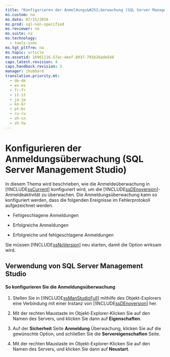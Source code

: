 ```yaml
---
title: "Konfigurieren der Anmeldungs&#252;berwachung (SQL Server Management Studio)"
ms.custom: na
ms.date: 07/15/2016
ms.prod: sql-non-specified
ms.reviewer: na
ms.suite: na
ms.technology: 
  - tools-ssms
ms.tgt_pltfrm: na
ms.topic: article
ms.assetid: 16961116-57ac-4eef-8037-791b26ade548
caps.latest.revision: 4
caps.handback.revision: 3
manager: jhubbard
translation.priority.mt: 
  - de-de
  - es-es
  - fr-fr
  - it-it
  - ja-jp
  - ko-kr
  - pt-br
  - ru-ru
  - zh-cn
  - zh-tw
---
```

# Konfigurieren der Anmeldungs&#252;berwachung (SQL Server Management Studio)
In diesem Thema wird beschrieben, wie die Anmeldeüberwachung in [!INCLUDE[ssCurrent](../content/includes/ssCurrent_md.md)] konfiguriert wird, um die [!INCLUDE[ssDEnoversion](../content/includes/ssDEnoversion_md.md)]-Anmeldeaktivität zu überwachen. Die Anmeldungsüberwachung kann so konfiguriert werden, dass die folgenden Ereignisse im Fehlerprotokoll aufgezeichnet werden.  
  
-   Fehlgeschlagene Anmeldungen  
  
-   Erfolgreiche Anmeldungen  
  
-   Erfolgreiche und fehlgeschlagene Anmeldungen  
  
Sie müssen [!INCLUDE[ssNoVersion](../content/includes/ssNoVersion_md.md)] neu starten, damit die Option wirksam wird.  
  
## <a name="SSMSProcedure"></a>Verwendung von SQL Server Management Studio  
  
#### So konfigurieren Sie die Anmeldungsüberwachung  
  
1.  Stellen Sie in [!INCLUDE[ssManStudioFull](../content/includes/ssManStudioFull_md.md)] mithilfe des Objekt-Explorers eine Verbindung mit einer Instanz von [!INCLUDE[ssDEnoversion](../content/includes/ssDEnoversion_md.md)] her.  
  
2.  Mit der rechten Maustaste im Objekt-Explorer\-Klicken Sie auf den Namen des Servers, und klicken Sie dann auf **Eigenschaften**.  
  
3.  Auf der **Sicherheit** Seite **Anmeldung** Überwachung, klicken Sie auf die gewünschte Option, und schließen Sie die **Servereigenschaften** Seite.  
  
4.  Mit der rechten Maustaste im Objekt-Explorer\-Klicken Sie auf den Namen des Servers, und klicken Sie dann auf **Neustart**.  
  
